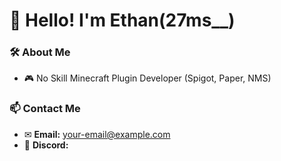 # 👋 Hello! I'm Ethan(27ms__)

### 🛠 About Me
- 🎮 No Skill Minecraft Plugin Developer (Spigot, Paper, NMS)
### 📫 Contact Me
- ✉ **Email:** your-email@example.com
- 💬 **Discord:** 
